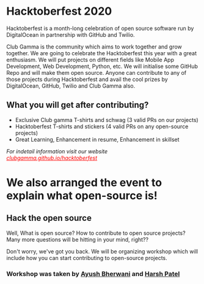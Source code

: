 # Hacktoberfest 2020
Hacktoberfest is a month-long celebration of open source software run by DigitalOcean in partnership with GitHub and Twilio.

Club Gamma is the community which aims to work together and grow together. We are going to celebrate the Hacktoberfest this year with a great enthusiasm.
We will put projects on different fields like Mobile App Development, Web Development, Python, etc. We will initialise some GitHub Repo and will make them open source. Anyone can contribute to any of those projects during Hacktoberfest and avail the cool prizes by DigitalOcean, GitHub, Twilio and Club Gamma also.

## What you will get after contributing?
- Exclusive Club gamma T-shirts and schwag (3 valid PRs on our projects)
- Hacktoberfest T-shirts and stickers (4 valid PRs on any open-source projects)
- Great Learning, Enhancement in resume, Enhancement in skillset

_For indetail information visit our website <a href="https://clubgamma.github.io/hacktoberfest/" style="color: red">clubgamma.github.io/hacktoberfest</a>_



# We also arranged the event to explain what open-source is!

## Hack the open source
Well, What is open source? How to contribute to open source projects? Many more questions will be hitting in your mind, right??

Don't worry, we've got you back. We will be organizing workshop which will include how you can start contributing to open-source projects.

### Workshop was taken by [Ayush Bherwani](https://github.com/AyushBherwani1998) and [Harsh Patel](https://github.com/harshptl14)



